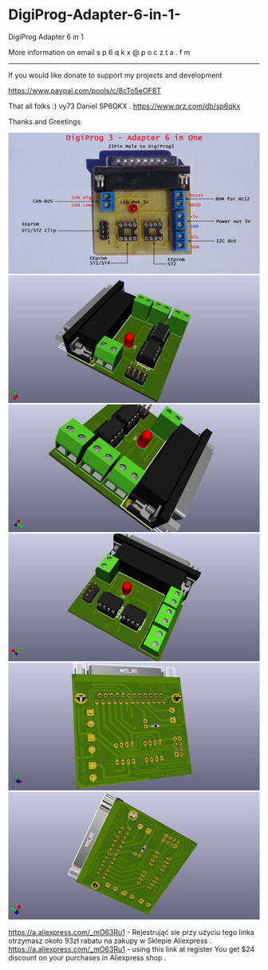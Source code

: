 # DigiProg-Adapter-6-in-1-
DigiProg Adapter 6 in 1

More information on email  s p 6 q k x @ p o c z t a . f m

----------------------------------------------------------------------------------------------------------

If you would like donate to support my projects and development 

https://www.paypal.com/pools/c/8cTo5eOF8T

That all folks :) vy73 Daniel SP6QKX . 
https://www.qrz.com/db/sp6qkx

Thanks and Greetings 


<img src="https://raw.githubusercontent.com/SP6QKX/DigiProg-Adapter-6-in-1-/master/DP3-Adapter_6in1.jpg">
<img src="https://raw.githubusercontent.com/SP6QKX/DigiProg-Adapter-6-in-1-/master/1.jpg">
<img src="https://raw.githubusercontent.com/SP6QKX/DigiProg-Adapter-6-in-1-/master/2.jpg">
<img src="https://raw.githubusercontent.com/SP6QKX/DigiProg-Adapter-6-in-1-/master/3.jpg">
<img src="https://raw.githubusercontent.com/SP6QKX/DigiProg-Adapter-6-in-1-/master/4.jpg">
<img src="https://raw.githubusercontent.com/SP6QKX/DigiProg-Adapter-6-in-1-/master/5.jpg">

https://a.aliexpress.com/_mO63Ru1 - Rejestrująć sie przy użyciu tego linka otrzymasz około 93zł rabatu na zakupy w Sklepie Aliexpress .
https://a.aliexpress.com/_mO63Ru1 - using this link at register You get $24 discount on your purchases in Aliexpress shop .
